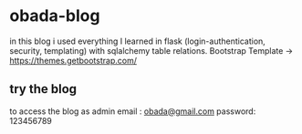 # obada-blog
in this blog i used everything I learned in flask (login-authentication, security, templating) with sqlalchemy table relations.
Bootstrap Template -> https://themes.getbootstrap.com/

## try the blog 
to access the blog as admin
email : obada@gmail.com
password: 123456789
